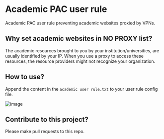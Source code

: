 # Academic PAC user rule
Academic PAC user rule preventing academic websites proxied by VPNs.

## Why set academic websites in NO PROXY list?

The academic resources brought to you by your institution/universities, are usually identified by your IP. When you use a proxy to access these resources, the resource providers might not recognize your organization.

## How to use?
Append the content in the `academic user rule.txt` to your user rule config file.

![image](https://s1.ax1x.com/2020/06/17/NAIIXj.md.png)

## Contribute to this project?
Please make pull requests to this repo.
